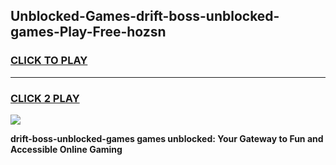 
## Unblocked-Games-drift-boss-unblocked-games-Play-Free-hozsn
<h3>
<a href="https://premium76.site?title=drift-boss-unblocked-games&ref=12A">CLICK TO PLAY</a></h3>
<hr>

<h3>
<a href="https://premium76.site?title=drift-boss-unblocked-games&ref=12A">CLICK 2 PLAY</a>
  
</h3>

<a href="https://premium76.site?title=drift-boss-unblocked-games&ref=12A"><img src="https://clearcache.store/games.png"></a>


**drift-boss-unblocked-games games unblocked: Your Gateway to Fun and Accessible Online Gaming**
